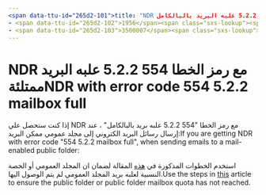 ```yaml
---
<span data-ttu-id="265d2-101">title: "NDR مع رمز الخطا" 554 5.2.2 علبه البريد بالبالكامل "" ms. الكاتب: كريسدا المؤلف: كريسدا manager 04/21/2020: دانسيمب ms. الموضوع: المقالة ms. service التي علي مستوي الاداره: إيتبرو ، localization_priority نوينديكس:</span><span class="sxs-lookup"><span data-stu-id="265d2-101">title: "NDR with error code "554 5.2.2 mailbox full"" ms.author: chrisda author: chrisda manager: dansimp ms.date: 04/21/2020 ms.audience: ITPro ms.topic: article ms.service: o365-administration ROBOTS: NOINDEX, NOFOLLOW localization_priority: Normal ms.custom:</span></span> 
- <span data-ttu-id="265d2-102">1956</span><span class="sxs-lookup"><span data-stu-id="265d2-102">1956</span></span>
- <span data-ttu-id="265d2-103">3500007</span><span class="sxs-lookup"><span data-stu-id="265d2-103">3500007</span></span>
---
```


# <a name="ndr-with-error-code-554-522-mailbox-full"></a><span data-ttu-id="265d2-104">NDR مع رمز الخطا 554 5.2.2 علبه البريد ممتلئة</span><span class="sxs-lookup"><span data-stu-id="265d2-104">NDR with error code 554 5.2.2 mailbox full</span></span>

<span data-ttu-id="265d2-105">إذا كنت ستحصل علي NDR مع رمز الخطا "554 5.2.2 علبه بريد بالبالكامل" ، عند إرسال رسائل البريد الكتروني إلى مجلد عمومي ممكن البريد:</span><span class="sxs-lookup"><span data-stu-id="265d2-105">If you are getting NDR with error code "554 5.2.2 mailbox full", when sending emails to a mail-enabled public folder:</span></span>  

<span data-ttu-id="265d2-106">استخدم الخطوات المذكورة في [هذه](https://aka.ms/554522) المقالة لضمان ان المجلد العمومي أو الحصة النسبية لعلبه بريد المجلد العمومي لم يتم الوصول اليها.</span><span class="sxs-lookup"><span data-stu-id="265d2-106">Use the steps in [this](https://aka.ms/554522) article to ensure the public folder or public folder mailbox quota has not reached.</span></span>
